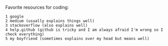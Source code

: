Favorite resources for coding:

    1 google
    2 medium (usually explains things well)
    3 stackoverflow (also explains well)
    4 help.github (github is tricky and I am always afraid I'm wrong so I check everything)
    5 my boyfriend (sometimes explains over my head but means well)
